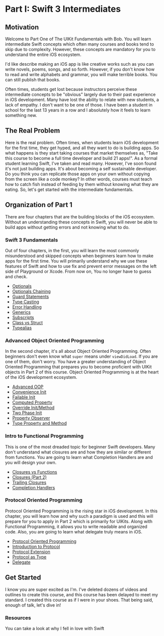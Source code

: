 # Part I: Swift 3 Intermediates

## Motivation
Welcome to Part One of The UIKit Fundamentals with Bob. You will learn intermediate Swift concepts which often many courses and books tend to skip due to complexity. However, these concepts are mandatory for you to understand the entire iOS ecosystem.

I'd like describe making an iOS app is like creative works such as you can write novels, poems, songs, and so forth. However, if you don't know how to read and write alphabets and grammar, you will make terrible books. You can still publish that books.

Often times, students get lost because instructors perceive these intermediate concepts to be "obvious" largely due to their past experience in iOS development. Many have lost the ability to relate with new students, a lack of empathy. I don't want to be one of those. I have been a student in school for the last 13 years in a row and I absolutely how it feels to learn something new.

## The Real Problem
Here is the real problem. Often times, when students learn iOS development for the first time, they get hyped, and all they want to do is building apps. So what happens is they start taking courses that market themselves as, "Take this course to become a full time developer and build 21 apps!". As a formal student learning Swift, I've taken and read many. However, I've soon found it's not just building apps. It's about becoming a self sustainable developer. Do you think you can replicate those apps on your own without copying from the screen like a code monkey?  In other words, courses must teach how to catch fish instead of feeding by them without knowing what they are eating. So, let's get started with the intermediate fundamentals.

## Organization of Part 1
There are four chapters that are the building blocks of the iOS ecosystem. Without an understanding these concepts in Swift, you will never be able to build apps without getting errors and not knowing what to do.

### Swift 3 Fundamentals
Out of four chapters, in the first, you will learn the most commonly misunderstood and skipped concepts when beginners learn how to make apps for the first time. You will primarily understand why we use these features of Swift and how to use fix and prevent error messages on the left side of Playground or Xcode. From now on, You no longer have to guess and check.
* [Optionals](1000/1100//1101_optionals.md)
* [Optionals Chaining](1000/1100/1102_optionals_chaining.md)
* [Guard Statements](1000/1100/1103_guard_statements.md)
* [Type Casting](1000/1100/1104_type_casting.md)
* [Error Handling](1000/1100/1105_error_handling.md)
* [Generics](1000/1100/1106_generics.md)
* [Subscripts](1000/1100/1107_subscripts.md)
* [Class vs Struct](1000/1100/1108_class_vs_struct.md)
* [Typealias](1000/1100/1109_typealias.md)

### Advanced Object Oriented Programming
In the second chapter, it's all about Object Oriented Programming. Often beginners don't even know what `super` means under `viewDidLoad`. If you are one of them, don't worry. You have a greater understanding of Object Oriented Programming that prepares you to become proficient with UIKit objects in Part 2 of this course. Object Oriented Programming is at the heart of the iOS development ecosystem.

* [Advanced OOP](1000/1200/1200_intro.md)
* [Convenience Init](1000/1200/1201_convenience_init.md)
* [Failable Init](1000/1200/1202_failable_init.md)
* [Computed Property](1000/1200/1203_computed_property.md)
* [Override Init/Method](1000/1200/1204_override_init_method.md)
* [Two Phase Init](1000/1200/1205_two_phase_init.md)
* [Property Observer](1000/1200/1206_property_observer.md)
* [Type Property and Method](1000/1200/1207_type_property_method.md)

### Intro to Functional Programming
This is one of the most dreaded topic for beginner Swift developers. Many don't understand what closures are and how they are similar or different from functions. You are going to learn what Completion Handlers are and you will design your own.
* [Closures vs Functions](1000/1300/1301_closures_vs_functions.md)
* [Closures (Part 2)](1000/1300/1302_closures_part2.md)
* [Trailing Closures](1000/1300/1303_trailing_closures.md)
* [Completion Handlers](1000/1300/1304_completion_handlers.md)

### Protocol Oriented Programming
Protocol Oriented Programming is the rising star in iOS development. In this chapter, you will learn how and why such a paradigm is used and this will prepare for you to apply in Part 2 which is primarily for UIKits. Along with Functional Programming, it allows you to write readable and organized code. Also, you are going to learn what delegate truly means in iOS.

* [Protocol Oriented Programming](1000/1400/1400_intro.md)
* [Introduction to Protocol](1000/1400/1401_intro_to_protocol.md)
* [Protocol Extension](1000/1400/1402_protocol_extension.md)
* [Protocol as Type](1000/1400/1403_protocol_as_type.md)
* [Delegate](1000/1400/1404_delegate.md)

## Get Started
I know you are super excited as I'm. I've deleted dozens of videos and outlines to create this course, and this course has been delayed to meet my standard. I created this course as if I were in your shoes. That being said, enough of talk, let's dive in!

### Resources
You can take a look at why I fell in love with Swift
